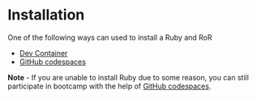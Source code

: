 # Installation

One of the following ways can used to install a Ruby and RoR
- [Dev Container](./dev_container.md)
- [GitHub codespaces](./github_codespaces.md)


**Note** - If you are unable to install Ruby due to some reason, you can still
participate in bootcamp with the help of [GitHub codespaces](./github_codespaces).
